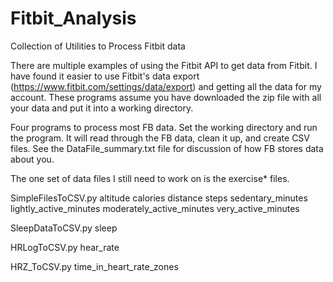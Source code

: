 # Fitbit_Analysis
Collection of Utilities to Process Fitbit data

There are multiple examples of using the Fitbit API to get data from Fitbit.
I have found it easier to use Fitbit's data export (https://www.fitbit.com/settings/data/export) and getting all the data for my account. These programs assume you have downloaded the zip file with all your data and put it into a working directory.

Four programs to process most FB data. Set the working directory and run the program. It will read through the FB data, clean it up, and create CSV files. See the DataFile_summary.txt file for discussion of how FB stores data about you.

The one set of data files I still need to work on is the exercise* files.

SimpleFilesToCSV.py
    altitude
    calories
    distance
    steps
    sedentary_minutes
    lightly_active_minutes
    moderately_active_minutes
    very_active_minutes

SleepDataToCSV.py
    sleep

HRLogToCSV.py
    hear_rate

HRZ_ToCSV.py
    time_in_heart_rate_zones
